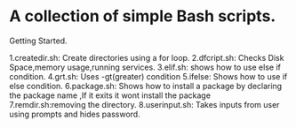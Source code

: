 # A collection of simple Bash scripts.

Getting Started. 

1.createdir.sh: Create directories using a for loop.
2.dfcript.sh: Checks Disk Space,memory usage,running services.
3.elif.sh: shows how to use else if condition.
4.grt.sh: Uses -gt(greater) condition
5.ifelse: Shows how to use if else condition.
6.package.sh: Shows how to install a package by declaring the package name ,If it exits it wont install the package  
7.remdir.sh:removing the directory.
8.userinput.sh: Takes inputs from user using prompts and hides password.
